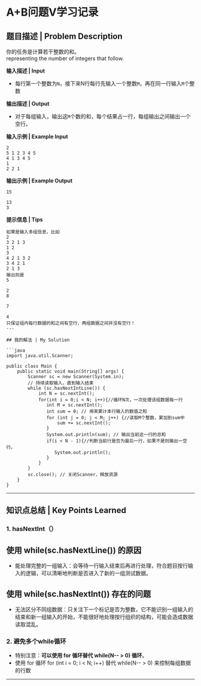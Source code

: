 # A+B问题Ⅴ学习记录

## 题目描述 | Problem Description
你的任务是计算若干整数的和。  
representing the number of integers that follow.

**输入描述 | Input**  
- 每行第一个整数为`N`，接下来N行每行先输入一个整数`M`，再在同一行输入`M`个整数

**输出描述 | Output**  
- 对于每组输入，输出这`M`个数的和，每个结果占一行，每组输出之间输出一个空行。

**输入示例 | Example Input**
```
2
5 1 2 3 4 5
4 1 3 4 5
1
2 2 1
```

**输出示例 | Example Output**
```
15

13
3
```
**提示信息 | Tips**
```
如果是输入多组信息，比如
2
3 2 1 3
1 2
3
4 2 1 3 2
3 4 2 1
2 1 3
输出则是
5

2
8

7

4
只保证组内每行数据的和之间有空行，两组数据之间并没有空行！
---

## 我的解法 | My Solution

```java
import java.util.Scanner;

public class Main {
    public static void main(String[] args) {
        Scanner sc = new Scanner(System.in);
        // 持续读取输入，直到输入结束
        while (sc.hasNextIntLine()) {
            int N = sc.nextInt(); 
            for(int i = 0;i < N; i++){//循环N次，一次处理该组数据每一行
               int M = sc.nextInt();
               int sum = 0; // 用来累计本行输入的数值之和
               for (int j = 0; j < M; j++) {//读取M个整数，累加到sum中
                   sum += sc.nextInt();
               }
               System.out.println(sum); // 输出当前这一行的总和
               if(i < N - 1){//判断当前行是否为最后一行，如果不是则输出一空行。
                  System.out.println();
               }
            }
        }
        sc.close(); // 关闭Scanner，释放资源
    }
}
```

---

## 知识点总结 | Key Points Learned

### 1. hasNextInt（）
## 使用 while(sc.hasNextLine()) 的原因
- 能处理完整的一组输入：会等待一行输入结束后再进行处理，符合题目按行输入的逻辑，可以清晰地判断是否进入了新的一组测试数据。
## 使用 while(sc.hasNextInt()) 存在的问题
- 无法区分不同组数据：只关注下一个标记是否为整数，它不能识别一组输入的结束和新一组输入的开始，不能很好地处理按行组织的结构，可能会造成数据读取混乱。

### 2. 避免多个while循环
- 特别注意：**可以使用 for 循环替代 while(N-- > 0) 循环**。
- 使用 for 循环 for (int i = 0; i < N; i++) 替代 while(N-- > 0) 来控制每组数据的行数


---

